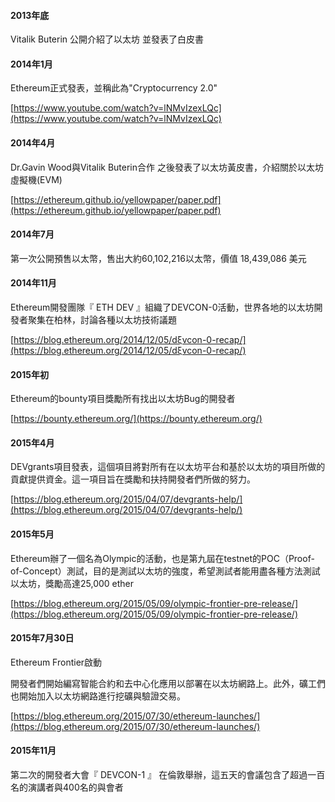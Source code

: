 #### 2013年底

Vitalik Buterin 公開介紹了以太坊 並發表了白皮書

#### 2014年1月

Ethereum正式發表，並稱此為"Cryptocurrency 2.0"

[https://www.youtube.com/watch?v=lNMvIzexLQc](https://www.youtube.com/watch?v=lNMvIzexLQc)

#### 2014年4月

Dr.Gavin Wood與Vitalik Buterin合作 之後發表了以太坊黃皮書，介紹關於以太坊虛擬機\(EVM\)

[https://ethereum.github.io/yellowpaper/paper.pdf](https://ethereum.github.io/yellowpaper/paper.pdf)

#### 2014年7月

第一次公開預售以太幣，售出大約60,102,216以太幣，價值 18,439,086 美元

#### 2014年11月

Ethereum開發團隊『 ETH DEV 』組織了DEVCON-0活動，世界各地的以太坊開發者聚集在柏林，討論各種以太坊技術議題

[https://blog.ethereum.org/2014/12/05/dξvcon-0-recap/](https://blog.ethereum.org/2014/12/05/dξvcon-0-recap/)

#### 2015年初

Ethereum的bounty項目獎勵所有找出以太坊Bug的開發者

[https://bounty.ethereum.org/](https://bounty.ethereum.org/)

#### 2015年4月

DEVgrants項目發表，這個項目將對所有在以太坊平台和基於以太坊的項目所做的貢獻提供資金。這一項目旨在獎勵和扶持開發者們所做的努力。

[https://blog.ethereum.org/2015/04/07/devgrants-help/](https://blog.ethereum.org/2015/04/07/devgrants-help/)

#### 2015年5月

Ethereum辦了一個名為Olympic的活動，也是第九屆在testnet的POC（Proof-of-Concept）測試，目的是測試以太坊的強度，希望測試者能用盡各種方法測試以太坊，獎勵高達25,000 ether

[https://blog.ethereum.org/2015/05/09/olympic-frontier-pre-release/](https://blog.ethereum.org/2015/05/09/olympic-frontier-pre-release/)

#### 2015年7月30日

Ethereum Frontier啟動

開發者們開始編寫智能合約和去中心化應用以部署在以太坊網路上。此外，礦工們也開始加入以太坊網路進行挖礦與驗證交易。

[https://blog.ethereum.org/2015/07/30/ethereum-launches/](https://blog.ethereum.org/2015/07/30/ethereum-launches/)

#### 2015年11月

第二次的開發者大會『 DEVCON-1 』 在倫敦舉辦，這五天的會議包含了超過一百名的演講者與400名的與會者



